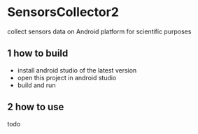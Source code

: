 # SensorsCollector2

collect sensors data on Android platform for scientific purposes

## 1 how to build

- install android studio of the latest version
- open this project in android studio
- build and run

## 2 how to use

todo